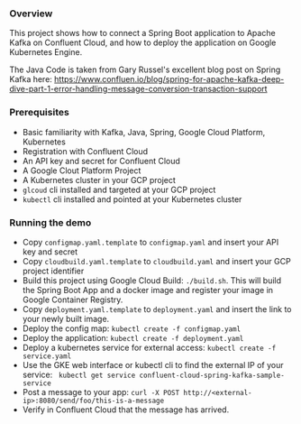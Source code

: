 ### Overview

This project shows how to connect a Spring Boot application to Apache Kafka on Confluent Cloud, and how to deploy the application on Google Kubernetes Engine. 

The Java Code is taken from Gary Russel's excellent blog post on Spring Kafka here: 
https://www.confluen.io/blog/spring-for-apache-kafka-deep-dive-part-1-error-handling-message-conversion-transaction-support

### Prerequisites

* Basic familiarity with Kafka, Java, Spring, Google Cloud Platform, Kubernetes
* Registration with Confluent Cloud
* An API key and secret for Confluent Cloud
* A Google Clout Platform Project
* A Kubernetes cluster in your GCP project
* `glcoud` cli installed and targeted at your GCP project
* `kubectl` cli installed and pointed at your Kubernetes cluster

### Running the demo

* Copy `configmap.yaml.template` to `configmap.yaml` and insert your API key and secret
* Copy `cloudbuild.yaml.template` to `cloudbuild.yaml` and insert your GCP project identifier 
* Build this project using Google Cloud Build: `./build.sh`. 
  This will build the Spring Boot App and a docker image and register your image in Google Container Registry. 
* Copy `deployment.yaml.template` to `deployment.yaml` and insert the link to your newly built image. 
* Deploy the config map: `kubectl create -f configmap.yaml`
* Deploy the application: `kubectl create -f deployment.yaml`
* Deploy a kubernetes service for external access: `kubectl create -f service.yaml`
* Use the GKE web interface or kubectl cli to find the external IP of your service: ` kubectl get service confluent-cloud-spring-kafka-sample-service`
* Post a message to your app: `curl -X POST http://<external-ip>:8080/send/foo/this-is-a-message`
* Verify in Confluent Cloud that the message has arrived. 


